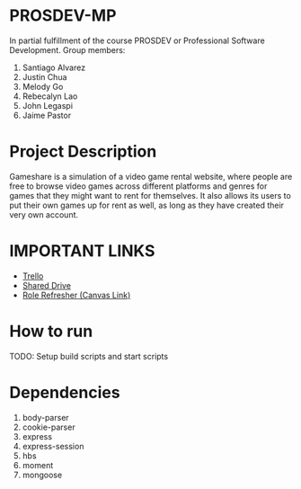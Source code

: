 # PROSDEV-MP
In partial fulfillment of the course PROSDEV or Professional Software Development.
Group members:
1. Santiago Alvarez
2. Justin Chua
3. Melody Go
4. Rebecalyn Lao
5. John Legaspi
6. Jaime Pastor

# Project Description
Gameshare is a simulation of a video game rental website, where people are free to browse video games across different platforms and genres for games that they might want to rent for themselves. It also allows its users to put their own games up for rent as well, as long as they have created their very own account.

# IMPORTANT LINKS
- [Trello](https://trello.com/b/WKCIKJj7/prosdev-game-share)
- [Shared Drive](https://drive.google.com/drive/folders/0AB6d6f5Zdtw8Uk9PVA)
- [Role Refresher (Canvas Link)](https://dlsu.instructure.com/courses/38003/pages/guidelines-for-team-roles?module_item_id=376949)

# How to run
TODO: Setup build scripts and start scripts

# Dependencies
1. body-parser
2. cookie-parser
3. express
4. express-session
5. hbs
6. moment
7. mongoose
